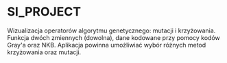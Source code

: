 # SI_PROJECT
Wizualizacja operatorów algorytmu genetycznego: mutacji i krzyżowania. Funkcja dwóch zmiennych (dowolna), dane kodowane przy pomocy kodów Gray'a oraz NKB. Aplikacja powinna umożliwiać wybór różnych metod krzyżowania oraz mutacji.
